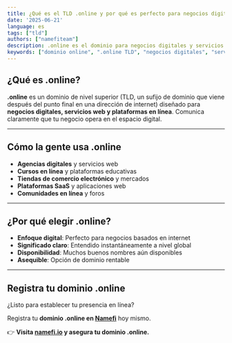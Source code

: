 ```yaml
---
title: ¿Qué es el TLD .online y por qué es perfecto para negocios digitales?
date: '2025-06-21'
language: es
tags: ["tld"]
authors: ["namefiteam"]
description: .online es el dominio para negocios digitales y servicios web. Perfecto para establecer tu presencia e identidad digital.
keywords: ["dominio online", ".online TLD", "negocios digitales", "servicios web", "presencia online"]
---
```


## **¿Qué es .online?**

**.online** es un dominio de nivel superior (TLD, un sufijo de dominio que viene después del punto final en una dirección de internet) diseñado para **negocios digitales, servicios web y plataformas en línea**. Comunica claramente que tu negocio opera en el espacio digital.

---

## **Cómo la gente usa .online**

*   **Agencias digitales** y servicios web
*   **Cursos en línea** y plataformas educativas
*   **Tiendas de comercio electrónico** y mercados
*   **Plataformas SaaS** y aplicaciones web
*   **Comunidades en línea** y foros

---

## **¿Por qué elegir .online?**

*   **Enfoque digital**: Perfecto para negocios basados en internet
*   **Significado claro**: Entendido instantáneamente a nivel global
*   **Disponibilidad**: Muchos buenos nombres aún disponibles
*   **Asequible**: Opción de dominio rentable

---

## **Registra tu dominio .online**

¿Listo para establecer tu presencia en línea?

Registra tu **dominio .online en [Namefi](https://namefi.io)** hoy mismo.

👉 **Visita [namefi.io](https://namefi.io) y asegura tu dominio .online.**